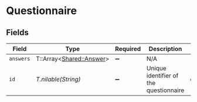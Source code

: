 # Questionnaire


## Fields

| Field                                                     | Type                                                      | Required                                                  | Description                                               | Example                                                   |
| --------------------------------------------------------- | --------------------------------------------------------- | --------------------------------------------------------- | --------------------------------------------------------- | --------------------------------------------------------- |
| `answers`                                                 | T::Array<[Shared::Answer](../../models/shared/answer.md)> | :heavy_minus_sign:                                        | N/A                                                       |                                                           |
| `id`                                                      | *T.nilable(String)*                                       | :heavy_minus_sign:                                        | Unique identifier of the questionnaire                    | questionnaire_1                                           |